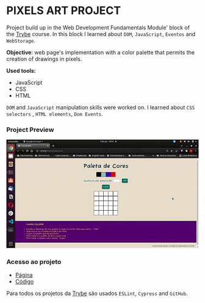 # PIXELS ART PROJECT

Project build up in the Web Development Fundamentals Module' block of the [Trybe](https://www.betrybe.com/) course.
In this block I learned about `DOM`, `JavaScript`, `Eventos` and `WebStorage`.

**Objective**: web page's implementation with a color palette that permits the creation of drawings in pixels.

**Used tools:**
* JavaScript
* CSS
* HTML

`DOM` and `JavaScript` manipulation skills were worked on. I learned about `CSS selectors` , `HTML elements`, `Dom Events`.

### Project Preview
![Pixels Art Project.](./img/pixelArt.gif "Project gif")

### Acesso ao projeto
* [Página](https://queite.github.io/projetos/PixelsArtProject/index.html)
* [Código](https://github.com/queite/queite.github.io/tree/main/projetos/PixelsArtProject)

Para todos os projetos da [Trybe](https://www.betrybe.com/) são usados `ESLint`, `Cypress` and `GitHub`.
